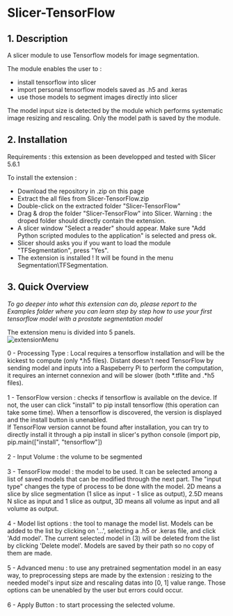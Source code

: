 # Slicer-TensorFlow
## 1. Description
A slicer module to use Tensorflow models for image segmentation.

The module enables the user to :
 - install tensorflow into slicer
 - import personal tensorflow models saved as .h5 and .keras
 - use those models to segment images directly into slicer

 The model input size is detected by the module which performs systematic image resizing and rescaling.
 Only the model path is saved by the module.

## 2. Installation
Requirements : this extension as been developped and tested with Slicer 5.6.1

To install the extension :
 - Download the repository in .zip on this page
 - Extract the all files from Slicer-TensorFlow.zip
 - Double-click on the extracted folder "Slicer-TensorFlow"
 - Drag & drop the folder "Slicer-TensorFlow" into Slicer. Warning : the droped folder should directly contain the extension.
 - A slicer window "Select a reader" should appear. Make sure "Add Python scripted modules to the application" is selected and press ok.
 - Slicer should asks you if you want to load the module "TFSegmentation", press "Yes".
 - The extension is installed ! It will be found in the menu Segmentation\TFSegmentation.

## 3. Quick Overview
_To go deeper into what this extension can do, please report to the Examples folder where you can learn step by step how to use your first tensorflow model with a prostate segmentation model_

The extension menu is divided into 5 panels.<br />
![extensionMenu](https://github.com/VincentMillotMaysounabe/Slicer-TensorFlow/assets/114880539/e6a991e0-1084-47a4-9321-16e04db945a2)

0 - Processing Type : Local requires a tensorflow installation and will be the kickest to compute (only *.h5 files). Distant doesn't need TensorFlow by sending model and inputs into a Raspeberry Pi to perform the computation, it requires an internet connexion and will be slower (both *.tflite and .*h5 files). <br /><br />
1 - TensorFlow version : checks if tensorflow is available on the device. If not, the user can click "install" to pip install tensorflow (this operation can take some time). When a tensorflow is discovered, the version is displayed and the install button is unenabled.<br /> If TensorFlow version cannot be found after installation, you can try to directly install it through a pip install in slicer's python console (import pip, pip.main(["install", "tensorflow"]) <br /><br />
2 - Input Volume : the volume to be segmented<br /><br />
3 - TensorFlow model : the model to be used. It can be selected among a list of saved models that can be modified through the next part. The "input type" changes the type of process to be done with the model. 2D means a slice by slice segmentation (1 slice as input - 1 slice as output), 2.5D means N slice as input and 1 slice as output, 3D means all volume as input and all volume as output.<br /><br />
4 - Model list options : the tool to manage the model list. Models can be added to the list by clicking on '...', selecting a .h5 or .keras file, and click 'Add model'. The current selected model in (3) will be deleted from the list by clicking 'Delete model'. Models are saved by their path so no copy of them are made.<br /><br />
5 - Advanced menu : to use any pretrained segmentation model in an easy way, to preprocessing steps are made by the extension : resizing to the needed model's input size and rescaling datas into [0, 1] value range. Those options can be unenabled by the user but errors could occur.<br /><br />
6 - Apply Button : to start processing the selected volume.<br /><br />
